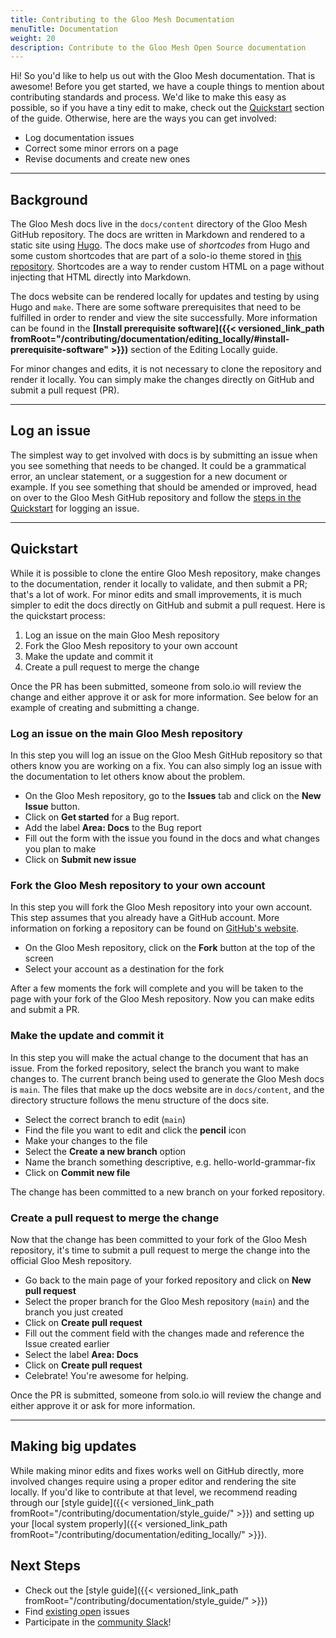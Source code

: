 ```yaml
---
title: Contributing to the Gloo Mesh Documentation
menuTitle: Documentation
weight: 20
description: Contribute to the Gloo Mesh Open Source documentation
---
```


Hi! So you'd like to help us out with the Gloo Mesh documentation. That is awesome! Before you get started, we have a couple things to mention about contributing standards and process. We'd like to make this easy as possible, so if you have a tiny edit to make, check out the [Quickstart](#quickstart) section of the guide. Otherwise, here are the ways you can get involved:

* Log documentation issues
* Correct some minor errors on a page
* Revise documents and create new ones

---

## Background

The Gloo Mesh docs live in the `docs/content` directory of the Gloo Mesh GitHub repository. The docs are written in Markdown and rendered to a static site using [Hugo](https://gohugo.io/). The docs make use of *shortcodes* from Hugo and some custom shortcodes that are part of a solo-io theme stored in [this repository](https://github.com/solo-io/hugo-theme-soloio). Shortcodes are a way to render custom HTML on a page without injecting that HTML directly into Markdown.

The docs website can be rendered locally for updates and testing by using Hugo and `make`. There are some software prerequisites that need to be fulfilled in order to render and view the site successfully. More information can be found in the **[Install prerequisite software]({{< versioned_link_path fromRoot="/contributing/documentation/editing_locally/#install-prerequisite-software" >}})** section of the Editing Locally guide.

For minor changes and edits, it is not necessary to clone the repository and render it locally. You can simply make the changes directly on GitHub and submit a pull request (PR).

---

## Log an issue

The simplest way to get involved with docs is by submitting an issue when you see something that needs to be changed. It could be a grammatical error, an unclear statement, or a suggestion for a new document or example. If you see something that should be amended or improved, head on over to the Gloo Mesh GitHub repository and follow the [steps in the Quickstart](#log-an-issue-on-the-main-gloo-mesh-repository) for logging an issue.

---

## Quickstart

While it is possible to clone the entire Gloo Mesh repository, make changes to the documentation, render it locally to validate, and then submit a PR; that's a lot of work. For minor edits and small improvements, it is much simpler to edit the docs directly on GitHub and submit a pull request. Here is the quickstart process:

1. Log an issue on the main Gloo Mesh repository 
2. Fork the Gloo Mesh repository to your own account
3. Make the update and commit it
4. Create a pull request to merge the change

Once the PR has been submitted, someone from solo.io will review the change and either approve it or ask for more information. See below for an example of creating and submitting a change.

### Log an issue on the main Gloo Mesh repository  

In this step you will log an issue on the Gloo Mesh GitHub repository so that others know you are working on a fix. You can also simply log an issue with the documentation to let others know about the problem.

* On the Gloo Mesh repository, go to the **Issues** tab and click on the **New Issue** button.
* Click on **Get started** for a Bug report.
* Add the label **Area: Docs** to the Bug report
* Fill out the form with the issue you found in the docs and what changes you plan to make
* Click on **Submit new issue**

### Fork the Gloo Mesh repository to your own account

In this step you will fork the Gloo Mesh repository into your own account. This step assumes that you already have a GitHub account. More information on forking a repository can be found on [GitHub's website](https://guides.github.com/activities/forking/).

* On the Gloo Mesh repository, click on the **Fork** button at the top of the screen
* Select your account as a destination for the fork

After a few moments the fork will complete and you will be taken to the page with your fork of the Gloo Mesh repository. Now you can make edits and submit a PR.

### Make the update and commit it

In this step you will make the actual change to the document that has an issue. From the forked repository, select the branch you want to make changes to. The current branch being used to generate the Gloo Mesh docs is `main`. The files that make up the docs website are in `docs/content`, and the directory structure follows the menu structure of the docs site.

* Select the correct branch to edit (`main`)
* Find the file you want to edit and click the **pencil** icon
* Make your changes to the file
* Select the **Create a new branch** option
* Name the branch something descriptive, e.g. hello-world-grammar-fix
* Click on **Commit new file**

The change has been committed to a new branch on your forked repository.

### Create a pull request to merge the change

Now that the change has been committed to your fork of the Gloo Mesh repository, it's time to submit a pull request to merge the change into the official Gloo Mesh repository.

* Go back to the main page of your forked repository and click on **New pull request**
* Select the proper branch for the Gloo Mesh repository (`main`) and the branch you just created
* Click on **Create pull request**
* Fill out the comment field with the changes made and reference the Issue created earlier
* Select the label **Area: Docs**
* Click on **Create pull request**
* Celebrate! You're awesome for helping.

Once the PR is submitted, someone from solo.io will review the change and either approve it or ask for more information.

---

## Making big updates

While making minor edits and fixes works well on GitHub directly, more involved changes require using a proper editor and rendering the site locally. If you'd like to contribute at that level, we recommend reading through our [style guide]({{< versioned_link_path fromRoot="/contributing/documentation/style_guide/" >}}) and setting up your [local system properly]({{< versioned_link_path fromRoot="/contributing/documentation/editing_locally/" >}}).

## Next Steps

- Check out the [style guide]({{< versioned_link_path fromRoot="/contributing/documentation/style_guide/" >}})
- Find [existing open](https://github.com/solo-io/gloo-mesh/labels/Area%3A%20Docs) issues
- Participate in the [community Slack](https://slack.solo.io/)!
